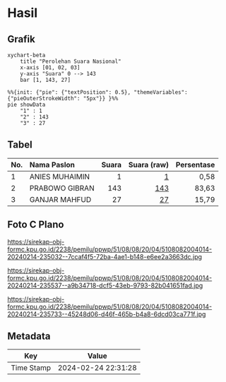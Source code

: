 # Hasil

## Grafik

```mermaid
xychart-beta
    title "Perolehan Suara Nasional"
    x-axis [01, 02, 03]
    y-axis "Suara" 0 --> 143
    bar [1, 143, 27]
```

```mermaid
%%{init: {"pie": {"textPosition": 0.5}, "themeVariables": {"pieOuterStrokeWidth": "5px"}} }%%
pie showData
    "1" : 1
    "2" : 143
    "3" : 27
```

## Tabel

| No. | Nama Paslon    | Suara | Suara (raw) | Persentase |
|:--- |:-------------- | -----:| -----------:| ----------:|
| 1   | ANIES MUHAIMIN | 1     | [1][p-1]    | 0,58       |
| 2   | PRABOWO GIBRAN | 143   | [143][p-2]  | 83,63      |
| 3   | GANJAR MAHFUD  | 27    | [27][p-3]   | 15,79      |


[p-1]: https://github.com/gigit-pemilu/pemilu-2024/blob/main/pilpres/hitung-suara/sub/51-bali/sub/08-buleleng/sub/08-kubutambahan/sub/2004-tajun/sub/014-tps/sub/paslon-1.txt
[p-2]: https://github.com/gigit-pemilu/pemilu-2024/blob/main/pilpres/hitung-suara/sub/51-bali/sub/08-buleleng/sub/08-kubutambahan/sub/2004-tajun/sub/014-tps/sub/paslon-2.txt
[p-3]: https://github.com/gigit-pemilu/pemilu-2024/blob/main/pilpres/hitung-suara/sub/51-bali/sub/08-buleleng/sub/08-kubutambahan/sub/2004-tajun/sub/014-tps/sub/paslon-3.txt

## Foto C Plano

https://sirekap-obj-formc.kpu.go.id/2238/pemilu/ppwp/51/08/08/20/04/5108082004014-20240214-235032--7ccaf4f5-72ba-4ae1-b148-e6ee2a3663dc.jpg

https://sirekap-obj-formc.kpu.go.id/2238/pemilu/ppwp/51/08/08/20/04/5108082004014-20240214-235537--a9b34718-dcf5-43eb-9793-82b041651fad.jpg

https://sirekap-obj-formc.kpu.go.id/2238/pemilu/ppwp/51/08/08/20/04/5108082004014-20240214-235733--45248d06-d46f-465b-b4a8-6dcd03ca771f.jpg


## Metadata

| Key        | Value               |
| ---------- | ------------------- |
| Time Stamp | 2024-02-24 22:31:28 |



